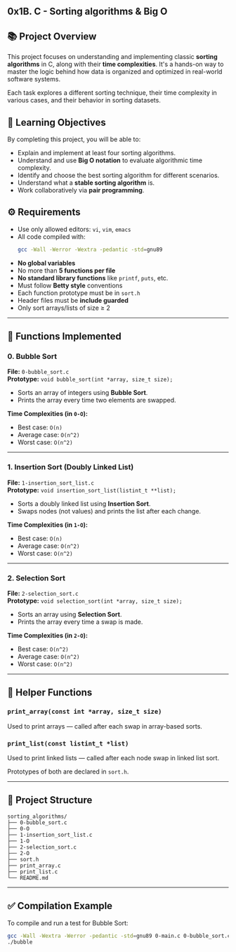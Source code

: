 ## 0x1B. C - Sorting algorithms & Big O

## 📚 Project Overview

This project focuses on understanding and implementing classic **sorting algorithms** in C, along with their **time complexities**. It's a hands-on way to master the logic behind how data is organized and optimized in real-world software systems.

Each task explores a different sorting technique, their time complexity in various cases, and their behavior in sorting datasets.

## 🧠 Learning Objectives

By completing this project, you will be able to:

- Explain and implement at least four sorting algorithms.
- Understand and use **Big O notation** to evaluate algorithmic time complexity.
- Identify and choose the best sorting algorithm for different scenarios.
- Understand what a **stable sorting algorithm** is.
- Work collaboratively via **pair programming**.

## ⚙️ Requirements

- Use only allowed editors: `vi`, `vim`, `emacs`
- All code compiled with:
  ```bash
  gcc -Wall -Werror -Wextra -pedantic -std=gnu89
  ```
- **No global variables**
- No more than **5 functions per file**
- **No standard library functions** like `printf`, `puts`, etc.
- Must follow **Betty style** conventions
- Each function prototype must be in `sort.h`
- Header files must be **include guarded**
- Only sort arrays/lists of size ≥ 2

---

## 🔧 Functions Implemented

### 0. Bubble Sort

**File:** `0-bubble_sort.c`  
**Prototype:** `void bubble_sort(int *array, size_t size);`

- Sorts an array of integers using **Bubble Sort**.
- Prints the array every time two elements are swapped.

**Time Complexities (in `0-O`):**
- Best case: `O(n)`
- Average case: `O(n^2)`
- Worst case: `O(n^2)`

---

### 1. Insertion Sort (Doubly Linked List)

**File:** `1-insertion_sort_list.c`  
**Prototype:** `void insertion_sort_list(listint_t **list);`

- Sorts a doubly linked list using **Insertion Sort**.
- Swaps nodes (not values) and prints the list after each change.

**Time Complexities (in `1-O`):**
- Best case: `O(n)`
- Average case: `O(n^2)`
- Worst case: `O(n^2)`

---

### 2. Selection Sort

**File:** `2-selection_sort.c`  
**Prototype:** `void selection_sort(int *array, size_t size);`

- Sorts an array using **Selection Sort**.
- Prints the array every time a swap is made.

**Time Complexities (in `2-O`):**
- Best case: `O(n^2)`
- Average case: `O(n^2)`
- Worst case: `O(n^2)`

---

## 🧪 Helper Functions

### `print_array(const int *array, size_t size)`

Used to print arrays — called after each swap in array-based sorts.

### `print_list(const listint_t *list)`

Used to print linked lists — called after each node swap in linked list sort.

Prototypes of both are declared in `sort.h`.

---

## 📁 Project Structure

```
sorting_algorithms/
├── 0-bubble_sort.c
├── 0-O
├── 1-insertion_sort_list.c
├── 1-O
├── 2-selection_sort.c
├── 2-O
├── sort.h
├── print_array.c
├── print_list.c
└── README.md
```

---

## ✅ Compilation Example

To compile and run a test for Bubble Sort:

```bash
gcc -Wall -Wextra -Werror -pedantic -std=gnu89 0-main.c 0-bubble_sort.c print_array.c -o bubble
./bubble
```
